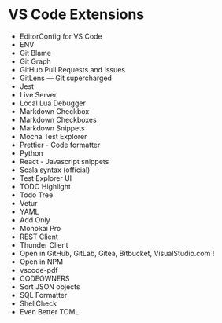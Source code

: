 # VS Code Extensions

- EditorConfig for VS Code
- ENV
- Git Blame
- Git Graph
- GitHub Pull Requests and Issues
- GitLens — Git supercharged
- Jest
- Live Server
- Local Lua Debugger
- Markdown Checkbox
- Markdown Checkboxes
- Markdown Snippets
- Mocha Test Explorer
- Prettier - Code formatter
- Python
- React - Javascript snippets
- Scala syntax (official)
- Test Explorer UI
- TODO Highlight
- Todo Tree
- Vetur
- YAML
- Add Only
- Monokai Pro
- REST Client
- Thunder Client
- Open in GitHub, GitLab, Gitea, Bitbucket, VisualStudio.com !
- Open in NPM
- vscode-pdf
- CODEOWNERS
- Sort JSON objects
- SQL Formatter
- ShellCheck
- Even Better TOML


